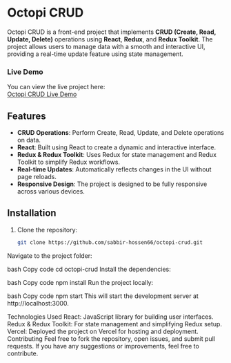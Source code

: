 # Octopi CRUD

Octopi CRUD is a front-end project that implements **CRUD (Create, Read, Update, Delete)** operations using **React**, **Redux**, and **Redux Toolkit**. The project allows users to manage data with a smooth and interactive UI, providing a real-time update feature using state management.

### Live Demo
You can view the live project here:  
[Octopi CRUD Live Demo](https://octopi-crud.vercel.app/)

## Features

- **CRUD Operations**: Perform Create, Read, Update, and Delete operations on data.
- **React**: Built using React to create a dynamic and interactive interface.
- **Redux & Redux Toolkit**: Uses Redux for state management and Redux Toolkit to simplify Redux workflows.
- **Real-time Updates**: Automatically reflects changes in the UI without page reloads.
- **Responsive Design**: The project is designed to be fully responsive across various devices.

## Installation

1. Clone the repository:
   ```bash
   git clone https://github.com/sabbir-hossen66/octopi-crud.git
Navigate to the project folder:

bash
Copy code
cd octopi-crud
Install the dependencies:

bash
Copy code
npm install
Run the project locally:

bash
Copy code
npm start
This will start the development server at http://localhost:3000.

Technologies Used
React: JavaScript library for building user interfaces.
Redux & Redux Toolkit: For state management and simplifying Redux setup.
Vercel: Deployed the project on Vercel for hosting and deployment.
Contributing
Feel free to fork the repository, open issues, and submit pull requests. If you have any suggestions or improvements, feel free to contribute.
